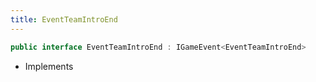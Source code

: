 ```yaml
---
title: EventTeamIntroEnd
---
```


```csharp
public interface EventTeamIntroEnd : IGameEvent<EventTeamIntroEnd>
```

- Implements

